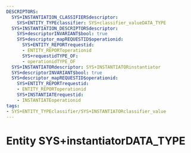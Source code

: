 ```yaml
---
DESCRIPTORS:
  SYS+INSTANTIATION_CLASSIFIERSdescriptor:
    SYS+ENTITY_TYPEclassifier: SYS+classifier_valueDATA_TYPE
  SYS+INSTANTIATION_DESCRIPTORSdescriptor:
    SYS+descriptorINVARIANT$bool: true
    SYS+descriptor_mapREQUESTID$operationid:
      SYS+ENTITY_REPORTrequestid:
      - ENTITY_REPORToperationid
      SYS+requestidTYPE_OF:
      - operationidTYPE_OF
  SYS+INSTANTIATORdescriptor: SYS+INSTANTIATORinstantiator
  SYS+descriptorINVARIANT$bool: true
  SYS+descriptor_mapREQUESTID$operationid:
    SYS+ENTITY_REPORTrequestid:
    - ENTITY_REPORToperationid
    SYS+INSTANTIATErequestid:
    - INSTANTIATEoperationid
tags:
- SYS+ENTITY_TYPEclassifier/SYS+INSTANTIATORclassifier_value
---
```

# Entity SYS+instantiatorDATA_TYPE

